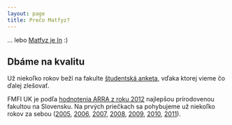 ```yaml
---
layout: page
title: Prečo Matfyz?
---
```


... lebo [Matfyz je In](https://www.facebook.com/MatfyzJeIn) :)

## Dbáme na kvalitu
Už niekoľko rokov beží na fakulte [študentská anketa](https://anketa.fmph.uniba.sk), vďaka ktorej vieme čo ďalej zlešovať.

FMFI UK je podľa [hodnotenia ARRA z roku 2012](http://www.arra.sk/ranking-2012) najlepšou prírodovenou fakultou na Slovensku. Na prvých priečkach sa pohybujeme už niekoľko rokov za sebou ([2005](http://www.arra.sk/ranking-2005), [2006](http://www.arra.sk/ranking-2006), [2007](http://www.arra.sk/ranking-2007), [2008](http://www.arra.sk/ranking-2008), [2009](http://www.arra.sk/ranking-2009), [2010](http://www.arra.sk/ranking-2010), [2011](http://www.arra.sk/ranking-2011)).
